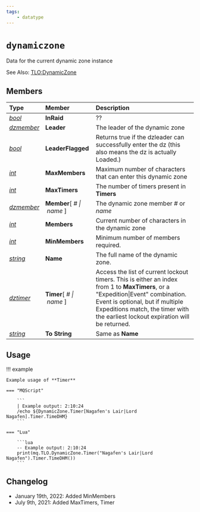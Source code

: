 ```yaml
---
tags:
    - datatype
---
```

# `dynamiczone`

Data for the current dynamic zone instance

See Also: [TLO:DynamicZone](../top-level-objects/tlo-dynamiczone.md)

## Members

| **Type** | **Member** | **Description** |
| :--- | :--- | :--- |
| [_bool_](datatype-bool.md) | **InRaid** | ?? |
| [_dzmember_](datatype-dzmember.md) | **Leader** | The leader of the dynamic zone |
| [_bool_](datatype-bool.md) | **LeaderFlagged** | Returns true if the dzleader can successfully enter the dz (this also means the dz is actually Loaded.) |
| [_int_](datatype-int.md) | **MaxMembers** | Maximum number of characters that can enter this dynamic zone |
| [_int_](datatype-int.md) | **MaxTimers** | The number of timers present in **Timers** |
| [_dzmember_](datatype-dzmember.md) | **Member**[&nbsp;_#&nbsp;\|&nbsp;name_&nbsp;] | The dynamic zone member _#_ or _name_ |
| [_int_](datatype-int.md) | **Members** | Current number of characters in the dynamic zone |
| [_int_](datatype-int.md) | **MinMembers** | Minimum number of members required. |
| [_string_](datatype-string.md) | **Name** | The full name of the dynamic zone. |
| [_dztimer_](datatype-dztimer.md) | **Timer**[&nbsp;_#&nbsp;\|&nbsp;name_&nbsp;] | Access the list of current lockout timers. This is either an index from 1 to **MaxTimers**, or a "Expedition\|Event" combination. Event is optional, but if multiple Expeditions match, the timer with the earliest lockout expiration will be returned.
| [_string_](datatype-string.md) | **To String** | Same as **Name** |

## Usage

!!! example

    Example usage of **Timer**

    === "MQScript"

        ```
        | Example output: 2:10:24
        /echo ${DynamicZone.Timer[Nagafen's Lair|Lord Nagafen].Timer.TimeDHM}
        ```

    === "Lua"

        ```lua
        -- Example output: 2:10:24
        print(mq.TLO.DynamicZone.Timer("Nagafen's Lair|Lord Nagafen").Timer.TimeDHM())
        ```


## Changelog

* January 19th, 2022: Added MinMembers
* July 9th, 2021: Added MaxTimers, Timer
